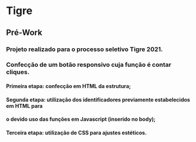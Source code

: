 # Tigre 
## Pré-Work

### Projeto realizado para o processo seletivo Tigre 2021.
### Confecção de um botão responsivo cuja função é contar cliques.

#### __Primeira etapa:__ confecção em HTML da estrutura;
#### __Segunda etapa:__ utilização dos identificadores previamente estabelecidos em HTML para
#### o devido uso das funções em Javascript (inserido no body);
#### __Terceira etapa:__ utilização de CSS para ajustes estéticos. 
